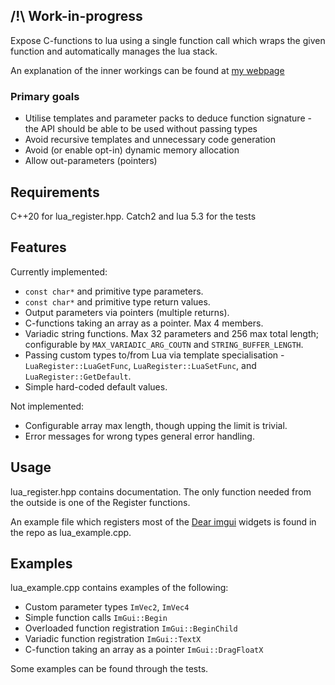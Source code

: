 ## /!\ Work-in-progress

Expose C-functions to lua using a single function call which wraps the given
function and automatically manages the lua stack.

An explanation of the inner workings can be found at
[my webpage](https://www.lyhed.dev/projects/luaregister/)

### Primary goals
- Utilise templates and parameter packs to deduce function signature - the API
  should be able to be used without passing types
- Avoid recursive templates and unnecessary code generation
- Avoid (or enable opt-in) dynamic memory allocation
- Allow out-parameters (pointers)

## Requirements
C++20 for lua_register.hpp. Catch2 and lua 5.3 for the tests

## Features
Currently implemented:
- `const char*` and primitive type parameters.
- `const char*` and primitive type return values.
- Output parameters via pointers (multiple returns).
- C-functions taking an array as a pointer. Max 4 members.
- Variadic string functions. Max 32 parameters and 256 max total length;
  configurable by `MAX_VARIADIC_ARG_COUTN` and `STRING_BUFFER_LENGTH`.
- Passing custom types to/from Lua via template specialisation -
  `LuaRegister::LuaGetFunc`, `LuaRegister::LuaSetFunc`, and
  `LuaRegister::GetDefault`.
- Simple hard-coded default values.

Not implemented:
- Configurable array max length, though upping the limit is trivial.
- Error messages for wrong types general error handling.

## Usage
lua_register.hpp contains documentation. The only function needed from the
outside is one of the Register functions.

An example file which registers most of the
[Dear imgui](https://github.com/ocornut/imgui) widgets is found in the repo as
lua_example.cpp.

## Examples

lua_example.cpp contains examples of the following:
- Custom parameter types `ImVec2`, `ImVec4`
- Simple function calls `ImGui::Begin`
- Overloaded function registration `ImGui::BeginChild`
- Variadic function registration `ImGui::TextX`
- C-function taking an array as a pointer `ImGui::DragFloatX`

Some examples can be found through the tests.